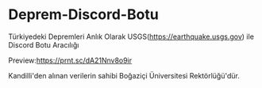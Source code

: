 # Deprem-Discord-Botu
Türkiyedeki Depremleri Anlık Olarak USGS(https://earthquake.usgs.gov) ile Discord Botu Aracılığı 

Preview:https://prnt.sc/dA21Nnv8o9ir

Kandilli'den alınan verilerin sahibi Boğaziçi Üniversitesi Rektörlüğü'dür.
